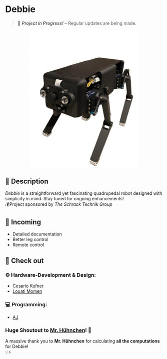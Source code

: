 # **Debbie**
> 🚧 **_Project in Progress!_** – Regular updates are being made.

<p align="center">
  <img src="./Debbie_preview.jpg" width="350">
</p>

## 📜 **Description**
_Debbie_ is a straightforward yet fascinating quadrupedal robot designed with simplicity in mind. Stay tuned for ongoing enhancements!<br>
💰Project sponsored by _The Schrack Technik Group_

## 📝 Incoming
- Detailed documentation
- Better leg control
- Remote control

## 👀 Check out
### ⚙ Hardware-Development & Design:
- [Cesario Kufner](https://github.com/ckfnr)
- [Louati Momen](https://github.com/louatimomen)
### 💻 Programming:
- [AJ](https://github.com/AJ-Holzer)
### Huge Shoutout to [Mr. Hühnchen](https://github.com/MrHuehnchen)! 🎉
A massive thank you to __Mr. Hühnchen__ for calculating __all the computations__ for Debbie!<br>
💡⚡

<!--
## 📦 Installation
1. To install the whole project on your Raspberry Pi, just run `git clone https://github.com/ckfnr/Projekt-Debbie`.
2. Run the _setup.py_ file
3. Let the magic work
-->
